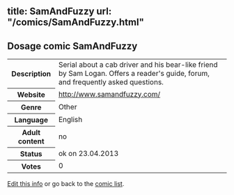 title: SamAndFuzzy
url: "/comics/SamAndFuzzy.html"
---
Dosage comic SamAndFuzzy
-----------------------------------------

<p id="msg"></p>
<script type="text/javascript">
if (window.location.search === '?edit_info_mail=sent_ok') {
  var elem = document.getElementById("msg");
  elem.innerHTML = 'Edited information sucessfully sent.';
  elem.className = 'ok';
}
</script>
<table class="comicinfo">
<tr>
<th>Description</th><td>Serial about a cab driver and his bear-like friend by Sam Logan. Offers a reader's guide, forum, and frequently asked questions.</td>
</tr>
<tr>
<th>Website</th><td><a href="http://www.samandfuzzy.com/">http://www.samandfuzzy.com/</a></td>
</tr>
<tr>
<th>Genre</th><td>Other</td>
</tr>
<tr>
<th>Language</th><td>English</td>
</tr>
<tr>
<th>Adult content</th><td>no</td>
</tr>
<tr>
<th>Status</th><td>ok on 23.04.2013</td>
</tr>
<tr>
<th>Votes</th><td>0</td>
</tr>
</table>

[Edit this info](SamAndFuzzy_edit.html) or go back to the [comic list](../comic-index.html).
